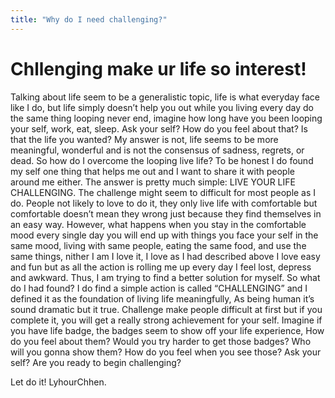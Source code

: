```yaml
---
title: "Why do I need challenging?"
---
```


# Chllenging make ur life so interest!
Talking about life seem to be a generalistic topic, life is what everyday face like I do, but life simply doesn’t help you out while you living every day do the same thing looping never end, imagine how long have you been looping your self, work, eat, sleep. Ask your self? How do you feel about that? Is that the life you wanted? My answer is not, life seems to be more meaningful, wonderful and is not the consensus of sadness, regrets, or dead. So how do I overcome the looping live life? To be honest I do found my self one thing that helps me out and I want to share it with people around me either. The answer is pretty much simple: LIVE YOUR LIFE CHALLENGING. The challenge might seem to difficult for most people as I do. People not likely to love to do it, they only live life with comfortable but comfortable doesn’t mean they wrong just because they find themselves in an easy way. However, what happens when you stay in the comfortable mood every single day you will end up with things you face your self in the same mood, living with same people, eating the same food, and use the same things, nither I am I love it, I love as I had described above I love easy and fun but as all the action is rolling me up every day I feel lost, depress and awkward. Thus, I am trying to find a better solution for myself. So what do I had found? I do find a simple action is called “CHALLENGING” and I defined it as the foundation of living life meaningfully, As being human it’s sound dramatic but it true. Challenge make people difficult at first but if you complete it, you will get a really strong achievement for your self. Imagine if you have life badge, the badges seem to show off your life experience, How do you feel about them? Would you try harder to get those badges? Who will you gonna show them? How do you feel when you see those? 
Ask your self? Are you ready to begin challenging?

Let do it!
LyhourChhen.